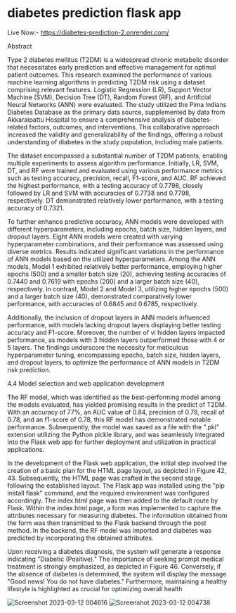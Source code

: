 # diabetes prediction flask app

Live Now:- https://diabetes-prediction-2.onrender.com/

Abstract

Type 2 diabetes mellitus (T2DM) is a widespread chronic metabolic disorder that necessitates 
early prediction and effective management for optimal patient outcomes. This research examined 
the performance of various machine learning algorithms in predicting T2DM risk using a dataset 
comprising relevant features. Logistic Regression (LR), Support Vector Machine (SVM), Decision 
Tree (DT), Random Forest (RF), and Artificial Neural Networks (ANN) were evaluated. The study 
utilized the Pima Indians Diabetes Database as the primary data source, supplemented by data 
from Akkaraipattu Hospital to ensure a comprehensive analysis of diabetes-related factors, 
outcomes, and interventions. This collaborative approach increased the validity and 
generalizability of the findings, offering a robust understanding of diabetes in the study population, 
including male patients.

The dataset encompassed a substantial number of T2DM patients, enabling multiple experiments 
to assess algorithm performance. Initially, LR, SVM, DT, and RF were trained and evaluated using 
various performance metrics such as testing accuracy, precision, recall, F1-score, and AUC. RF 
achieved the highest performance, with a testing accuracy of 0.7798, closely followed by LR and 
SVM with accuracies of 0.7738 and 0.7798, respectively. DT demonstrated relatively lower 
performance, with a testing accuracy of 0.7321.

To further enhance predictive accuracy, ANN models were developed with different 
hyperparameters, including epochs, batch size, hidden layers, and dropout layers. Eight ANN 
models were created with varying hyperparameter combinations, and their performance was 
assessed using diverse metrics. Results indicated significant variations in the performance of ANN 
models based on the utilized hyperparameters. Among the ANN models, Model 1 exhibited 
relatively better performance, employing higher epochs (500) and a smaller batch size (20), 
achieving testing accuracies of 0.7440 and 0.7619 with epochs (200) and a larger batch size (40), 
respectively. In contrast, Model 2 and Model 3, utilizing higher epochs (500) and a larger batch 
size (40), demonstrated comparatively lower performance, with accuracies of 0.6845 and 0.6785, 
respectively.

Additionally, the inclusion of dropout layers in ANN models influenced performance, with models 
lacking dropout layers displaying better testing accuracy and F1-score. Moreover, the number of 
vi
hidden layers impacted performance, as models with 3 hidden layers outperformed those with 4 or 
5 layers. The findings underscore the necessity for meticulous hyperparameter tuning, 
encompassing epochs, batch size, hidden layers, and dropout layers, to optimize the performance 
of ANN models in T2DM risk prediction.


4.4 Model selection and web application development

The RF model, which was identified as the best-performing model among the models evaluated, 
has yielded promising results in the predict of T2DM. With an accuracy of 77%, an AUC value of 
0.84, precision of 0.79, recall of 0.78, and an f1-score of 0.78, this RF model has demonstrated 
notable performance. Subsequently, the model was saved as a file with the ".pkl" extension 
utilizing the Python pickle library, and was seamlessly integrated into the Flask web app for further 
deployment and utilization in practical applications.

In the development of the Flask web application, the initial step involved the creation of a basic 
plan for the HTML page layout, as depicted in Figure 42, 43. Subsequently, the HTML page was 
crafted in the second stage, following the established layout. The Flask app was installed using the 
"pip install flask" command, and the required environment was configured accordingly. The 
index.html page was then added to the default route by Flask. Within the index.html page, a form 
was implemented to capture the attributes necessary for measuring diabetes. The information 
obtained from the form was then transmitted to the Flask backend through the post method. In the 
backend, the RF model was imported and diabetes was predicted by incorporating the obtained 
attributes.

Upon receiving a diabetes diagnosis, the system will generate a response indicating "Diabetic 
(Positive)." The importance of seeking prompt medical treatment is strongly emphasized, as 
depicted in Figure 46. Conversely, if the absence of diabetes is determined, the system will display 
the message "Good news! You do not have diabetes." Furthermore, maintaining a healthy lifestyle 
is highlighted as crucial for optimizing overall health


![Screenshot 2023-03-12 004616](https://user-images.githubusercontent.com/70307019/224507531-dbf6d2ad-ba1b-4dd0-bef0-7d46452913d4.png)
![Screenshot 2023-03-12 004738](https://user-images.githubusercontent.com/70307019/224507552-87094b02-0759-44d8-9472-702b971d44f8.png)
